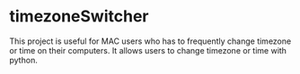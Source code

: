 # timezoneSwitcher
This project is useful for MAC users who has to frequently change timezone or time on their computers.
It allows users to change timezone or time with python.

